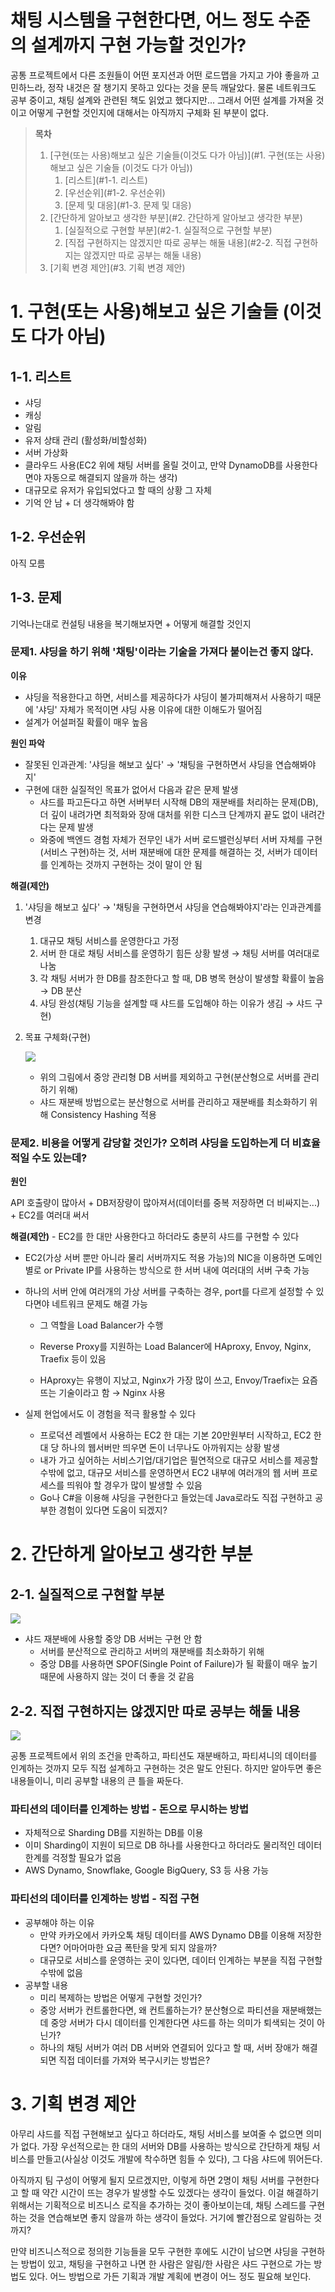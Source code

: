 # 채팅 시스템을 구현한다면, 어느 정도 수준의 설계까지 구현 가능할 것인가?

공통 프로젝트에서 다른 조원들이 어떤 포지션과 어떤 로드맵을 가지고 가야 좋을까 고민하느라, 정작 내것은 잘 챙기지 못하고 있다는 것을 문득 깨달았다. 물론 네트워크도 공부 중이고, 채팅 설계와 관련된 책도 읽었고 했다지만... 그래서 어떤 설계를 가져올 것이고 어떻게 구현할 것인지에 대해서는 아직까지 구체화 된 부분이 없다.

> **목차**
>
> 1. [구현(또는 사용)해보고 싶은 기술들(이것도 다가 아님)](#1. 구현(또는 사용)해보고 싶은 기술들 (이것도 다가 아님))
>    1. [리스트](#1-1. 리스트)
>    1. [우선순위](#1-2. 우선순위)
>    1. [문제 및 대응](#1-3. 문제 및 대응)
> 1. [간단하게 알아보고 생각한 부분](#2. 간단하게 알아보고 생각한 부분)
>    1. [실질적으로 구현할 부분](#2-1. 실질적으로 구현할 부분)
>    2. [직접 구현하지는 않겠지만 따로 공부는 해둘 내용](#2-2. 직접 구현하지는 않겠지만 따로 공부는 해둘 내용)
> 1. [기획 변경 제안](#3. 기획 변경 제안)

# 1. 구현(또는 사용)해보고 싶은 기술들 (이것도 다가 아님)

## 1-1. 리스트

- 샤딩
- 캐싱
- 알림
- 유저 상태 관리 (활성화/비할성화)
- 서버 가상화
- 클라우드 사용(EC2 위에 채팅 서버를 올릴 것이고, 만약 DynamoDB를 사용한다면야 자동으로 해결되지 않을까 하는 생각)
- 대규모로 유저가 유입되었다고 할 때의 상황 그 자체
- 기억 안 남 + 더 생각해봐야 함

## 1-2. 우선순위

아직 모름

## 1-3. 문제

기억나는대로 컨설팅 내용을 복기해보자면 + 어떻게 해결할 것인지

### 문제1. 샤딩을 하기 위해 '채팅'이라는 기술을 가져다 붙이는건 좋지 않다.

**이유**

- 샤딩을 적용한다고 하면, 서비스를 제공하다가 샤딩이 불가피해져서 사용하기 때문에 '샤딩' 자체가 목적이면 샤딩 사용 이유에 대한 이해도가 떨어짐 
- 설계가 어설퍼질 확률이 매우 높음

**원인 파악**

- 잘못된 인과관계: '샤딩을 해보고 싶다' → '채팅을 구현하면서 샤딩을 연습해봐야지'
- 구현에 대한 실질적인 목표가 없어서 다음과 같은 문제 발생
  - 샤드를 파고든다고 하면 서버부터 시작해 DB의 재분배를 처리하는 문제(DB), 더 깊이 내려가면 최적화와 장애 대처를 위한 디스크 단계까지 끝도 없이 내려간다는 문제 발생
  - 와중에 백엔드 경험 자체가 전무인 내가 서버 로드밸런싱부터 서버 자체를 구현(서비스 구현)하는 것, 서버 재분배에 대한 문제를 해결하는 것, 서버가 데이터를 인계하는 것까지 구현하는 것이 말이 안 됨

**해결(제안)**

1. '샤딩을 해보고 싶다' → '채팅을 구현하면서 샤딩을 연습해봐야지'라는 인과관계를 변경
   1. 대규모 채팅 서비스를 운영한다고 가정
   2. 서버 한 대로 채팅 서비스를 운영하기 힘든 상황 발생 → 채팅 서버를 여러대로 나눔
   3. 각 채팅 서버가 한 DB를 참조한다고 할 때, DB 병목 현상이 발생할 확률이 높음 → DB 분산
   4. 샤딩 완성(채팅 기능을 설계할 때 샤드를 도입해야 하는 이유가 생김 → 샤드 구현)

2. 목표 구체화(구현)

   ![](../images/practice01.png)

   - 위의 그림에서 중앙 관리형 DB 서버를 제외하고 구현(분산형으로 서버를 관리하기 위해)
   - 샤드 재분배 방법으로는 분산형으로 서버를 관리하고 재분배를 최소화하기 위해 Consistency Hashing 적용

### 문제2. 비용을 어떻게 감당할 것인가? 오히려 샤딩을 도입하는게 더 비효율적일 수도 있는데?

**원인**

API 호출량이 많아서 + DB저장량이 많아져서(데이터를 중복 저장하면 더 비싸지는...) + EC2를 여러대 써서

**해결(제안)** - EC2를 한 대만 사용한다고 하더라도 충분히 샤드를 구현할 수 있다

- EC2(가상 서버 뿐만 아니라 물리 서버까지도 적용 가능)의 NIC을 이용하면 도메인별로 or Private IP를 사용하는 방식으로 한 서버 내에 여러대의 서버 구축 가능

- 하나의 서버 안에 여러개의 가상 서버를 구축하는 경우, port를 다르게 설정할 수 있다면야 네트워크 문제도 해결 가능

  - 그 역할을 Load Balancer가 수행

  - Reverse Proxy를 지원하는 Load Balancer에 HAproxy, Envoy, Nginx, Traefix 등이 있음

  - HAproxy는 유행이 지났고, Nginx가 가장 많이 쓰고, Envoy/Traefix는 요즘 뜨는 기술이라고 함 → Nginx 사용

- 실제 현업에서도 이 경험을 적극 활용할 수 있다

  - 프로덕션 레벨에서 사용하는 EC2 한 대는 기본 20만원부터 시작하고, EC2 한 대 당 하나의 웹서버만 띄우면 돈이 너무나도 아까워지는 상황 발생
  - 내가 가고 싶어하는 서비스기업/대기업은 필연적으로 대규모 서비스를 제공할 수밖에 없고, 대규모 서비스를 운영하면서 EC2 내부에 여러개의 웹 서버 프로세스를 띄워야 할 경우가 많이 발생할 수 있음
  - Go나 C#을 이용해 샤딩을 구현한다고 들었는데 Java로라도 직접 구현하고 공부한 경험이 있다면 도움이 되겠지? 

# 2. 간단하게 알아보고 생각한 부분

## 2-1. 실질적으로 구현할 부분

![](../images/practice01.png)

- 샤드 재분배에 사용할 중앙 DB 서버는 구현 안 함
  - 서버를 분산적으로 관리하고 서버의 재분배를 최소화하기 위해
  - 중앙 DB를 사용하면 SPOF(Single Point of Failure)가 될 확률이 매우 높기 때문에 사용하지 않는 것이 더 좋을 것 같음

## 2-2. 직접 구현하지는 않겠지만 따로 공부는 해둘 내용

![](../images/practice02.png)

공통 프로젝트에서 위의 조건을 만족하고, 파티션도 재분배하고, 파티셔니의 데이터를 인계하는 것까지 모두 직접 설계하고 구현하는 것은 말도 안된다. 하지만 알아두면 좋은 내용들이니, 미리 공부할 내용의 큰 틀을 짜둔다.

### 파티션의 데이터를 인계하는 방법 - 돈으로 무시하는 방법

- 자체적으로 Sharding DB를 지원하는 DB를 이용
- 이미 Sharding이 지원이 되므로 DB 하나를 사용한다고 하더라도 물리적인 데이터 한계를 걱정할 필요가 없음
- AWS Dynamo, Snowflake, Google BigQuery, S3 등 사용 가능

### 파티선의 데이터를 인계하는 방법 - 직접 구현

- 공부해야 하는 이유
  - 만약 카카오에서 카카오톡 채팅 데이터를 AWS Dynamo DB를 이용해 저장한다면? 어마어마한 요금 폭탄을 맞게 되지 않을까?
  - 대규모로 서비스를 운영하는 곳이 있다면, 데이터 인계하는 부분을 직접 구현할 수밖에 없음
- 공부할 내용
  - 미리 복제하는 방법은 어떻게 구현할 것인가?
  - 중앙 서버가 컨트롤한다면, 왜 컨트롤하는가? 분산형으로 파티션을 재분배했는데 중앙 서버가 다시 데이터를 인계한다면 샤드를 하는 의미가 퇴색되는 것이 아닌가?
  - 하나의 채팅 서버가 여러 DB 서버와 연결되어 있다고 할 때, 서버 장애가 해결되면 직접 데이터를 가져와 복구시키는 방법은?

# 3. 기획 변경 제안

아무리 샤드를 직접 구현해보고 싶다고 하더라도, 채팅 서비스를 보여줄 수 없으면 의미가 없다. 가장 우선적으로는 한 대의 서버와 DB를 사용하는 방식으로 간단하게 채팅 서비스를 만들고(사실상 이것도 개발에 착수하면 힘들 수 있다), 그 다음 샤드에 뛰어든다.

아직까지 팀 구성이 어떻게 될지 모르겠지만, 이렇게 하면 2명이 채팅 서버를 구현한다고 할 때 약간 시간이 뜨는 경우가 발생할 수도 있겠다는 생각이 들었다. 이걸 해결하기 위해서는 기획적으로 비즈니스 로직을 추가하는 것이 좋아보이는데, 채팅 스레드를 구현하는 것을 연습해보면 좋지 않을까 하는 생각이 들었다. 거기에 빨간점으로 알림하는 것까지?

만약 비즈니스적으로 정의한 기능들을 모두 구현한 후에도 시간이 남으면 샤딩을 구현하는 방법이 있고, 채팅을 구현하고 나면 한 사람은 알림/한 사람은 샤드 구현으로 가는 방법도 있다. 어느 방법으로 가든 기획과 개발 계획에 변경이 어느 정도 필요해 보인다.